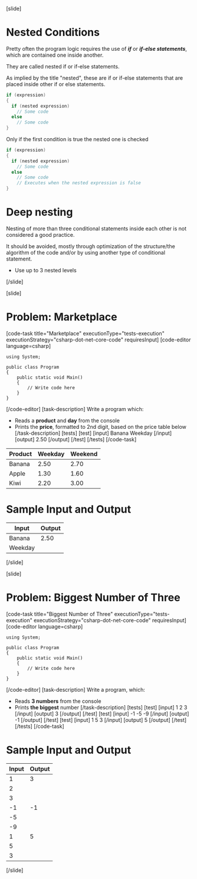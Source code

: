 [slide]
# Nested Conditions
Pretty often the program logic requires the use of ***if*** or ***if-else statements***, which are contained one inside another. 

They are called nested if or if-else statements. 

As implied by the title "nested", these are if or if-else statements that are placed inside other if or else statements.

```csharp
if (expression)
{
  if (nested expression)
    // Some code
  else
    // Some code
} 
```
Only if the first condition is true the nested one is checked

```csharp
if (expression)
{
  if (nested expression)
    // Some code
  else
    // Some code
    // Executes when the nested expression is false
}
```
# Deep nesting

Nesting of more than three conditional statements inside each other is not considered a good practice.

It should be avoided, mostly through optimization of the structure/the algorithm of the code and/or by using another type of conditional statement.

* Use up to 3 nested levels

[/slide]

[slide]
# Problem: Marketplace
[code-task title="Marketplace" executionType="tests-execution" executionStrategy="csharp-dot-net-core-code" requiresInput]
[code-editor language=csharp]
```
using System;

public class Program
{
    public static void Main()
    {
        // Write code here
    }
}
```
[/code-editor]
[task-description]
Write a program which:

  * Reads a **product** and **day** from the console
  * Prints the **price**, formatted to 2nd digit, based on the price table below
[/task-description]
[tests]
[test]
[input]
Banana
Weekday
[/input]
[output]
2.50
[/output]
[/test]
[/tests]
[/code-task]

|Product|Weekday|Weekend| 
|-------|-------|-------|
|Banana|2.50|2.70|
|Apple|1.30|1.60|
|Kiwi|2.20|3.00|

# Sample Input and Output

|Input|Output|
|-----|------|
|Banana|2.50|
|Weekday||
[/slide]

[slide]
# Problem: Biggest Number of Three
[code-task title="Biggest Number of Three" executionType="tests-execution" executionStrategy="csharp-dot-net-core-code" requiresInput]
[code-editor language=csharp]
```
using System;

public class Program
{
    public static void Main()
    {
        // Write code here
    }
}
```
[/code-editor]
[task-description]
Write a program, which:

  * Reads **3 numbers** from the console
  * Prints **the biggest** number
[/task-description]
[tests]
[test]
[input]
1
2
3
[/input]
[output]
3
[/output]
[/test]
[test]
[input]
-1
-5
-9
[/input]
[output]
-1
[/output]
[/test]
[test]
[input]
1
5
3
[/input]
[output]
5
[/output]
[/test]
[/tests]
[/code-task]
# Sample Input and Output

|Input|Output|
|-----|------|
|1|3|
|2||
|3||
|-1|-1|
|-5||
|-9||
|1|5|
|5||
|3||
[/slide]